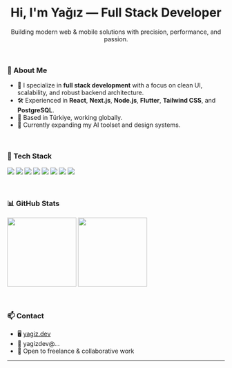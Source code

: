 <h1 align="center">Hi, I'm Yağız — Full Stack Developer</h1>

<p align="center">
  Building modern web & mobile solutions with precision, performance, and passion.
</p>

<br />

### 💼 About Me

- 🎯 I specialize in **full stack development** with a focus on clean UI, scalability, and robust backend architecture.  
- 🛠️ Experienced in **React**, **Next.js**, **Node.js**, **Flutter**, **Tailwind CSS**, and **PostgreSQL**.  
- 📍 Based in Türkiye, working globally.  
- 🌱 Currently expanding my AI toolset and design systems.

<br />

### 🧰 Tech Stack

<p align="left">
  <img src="https://img.shields.io/badge/React-20232A?style=for-the-badge&logo=react&logoColor=61DAFB" />
  <img src="https://img.shields.io/badge/Next.js-black?style=for-the-badge&logo=next.js" />
  <img src="https://img.shields.io/badge/Node.js-339933?style=for-the-badge&logo=nodedotjs&logoColor=white" />
  <img src="https://img.shields.io/badge/Flutter-02569B?style=for-the-badge&logo=flutter&logoColor=white" />
  <img src="https://img.shields.io/badge/TailwindCSS-38B2AC?style=for-the-badge&logo=tailwind-css&logoColor=white" />
  <img src="https://img.shields.io/badge/PostgreSQL-4169E1?style=for-the-badge&logo=postgresql&logoColor=white" />
<img src="https://img.shields.io/badge/HTML5-4169E1?style=for-the-badge&logo=postgresql&logoColor=red" />
<img src="https://img.shields.io/badge/Javascript-4169E1?style=for-the-badge&logo=postgresql&logoColor=yellow" />
</p>

<br />

### 📊 GitHub Stats

<p align="left">
  <img src="https://github-readme-stats.vercel.app/api?username=Yagiz-Co&show_icons=true&theme=calm" height="160" />
  <img src="https://github-readme-stats.vercel.app/api/top-langs/?username=Yagiz-Co&layout=compact&theme=calm" height="160"/>
</p>

<br />

### 📫 Contact

- 🖥️ [yagiz.dev](https://yagiz.dev)  
- 📧 yagizdev@...  
- 📌 Open to freelance & collaborative work

---

<!-- Designed with clarity, written with intent. -->
